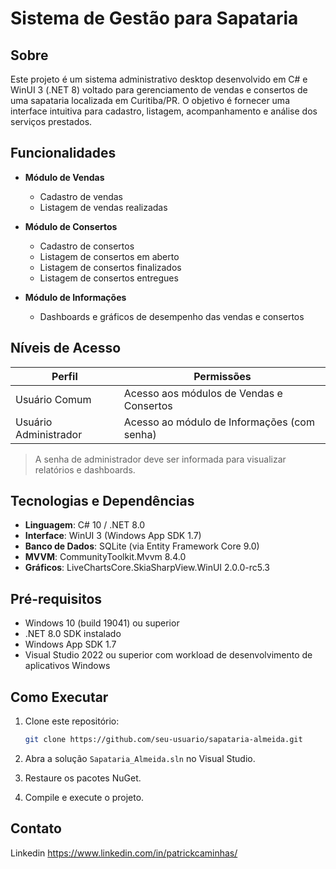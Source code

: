 # Sistema de Gestão para Sapataria

## Sobre

Este projeto é um sistema administrativo desktop desenvolvido em C# e WinUI 3 (.NET 8) voltado para gerenciamento de vendas e consertos de uma sapataria localizada em Curitiba/PR. O objetivo é fornecer uma interface intuitiva para cadastro, listagem, acompanhamento e análise dos serviços prestados.

## Funcionalidades

* **Módulo de Vendas**

  * Cadastro de vendas
  * Listagem de vendas realizadas

* **Módulo de Consertos**

  * Cadastro de consertos
  * Listagem de consertos em aberto
  * Listagem de consertos finalizados
  * Listagem de consertos entregues

* **Módulo de Informações**

  * Dashboards e gráficos de desempenho das vendas e consertos

## Níveis de Acesso

| Perfil                | Permissões                                  |
| --------------------- | ------------------------------------------- |
| Usuário Comum         | Acesso aos módulos de Vendas e Consertos    |
| Usuário Administrador | Acesso ao módulo de Informações (com senha) |

> A senha de administrador deve ser informada para visualizar relatórios e dashboards.

## Tecnologias e Dependências

* **Linguagem**: C# 10 / .NET 8.0
* **Interface**: WinUI 3 (Windows App SDK 1.7)
* **Banco de Dados**: SQLite (via Entity Framework Core 9.0)
* **MVVM**: CommunityToolkit.Mvvm 8.4.0
* **Gráficos**: LiveChartsCore.SkiaSharpView\.WinUI 2.0.0-rc5.3

## Pré-requisitos

* Windows 10 (build 19041) ou superior
* .NET 8.0 SDK instalado
* Windows App SDK 1.7
* Visual Studio 2022 ou superior com workload de desenvolvimento de aplicativos Windows

## Como Executar

1. Clone este repositório:

   ```bash
   git clone https://github.com/seu-usuario/sapataria-almeida.git
   ```
2. Abra a solução `Sapataria_Almeida.sln` no Visual Studio.
3. Restaure os pacotes NuGet.
4. Compile e execute o projeto.



## Contato

Linkedin https://www.linkedin.com/in/patrickcaminhas/
